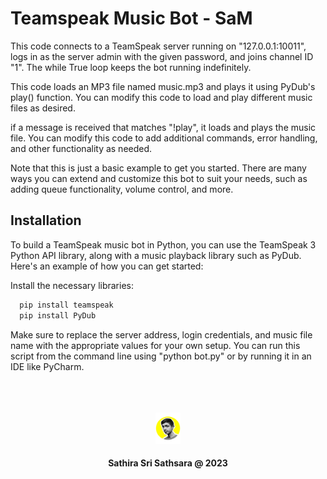 
# Teamspeak Music Bot - SaM


This code connects to a TeamSpeak server running on "127.0.0.1:10011", logs in as the server admin with the given password, and joins channel ID "1". The while True loop keeps the bot running indefinitely.

This code loads an MP3 file named music.mp3 and plays it using PyDub's play() function. You can modify this code to load and play different music files as desired.

if a message is received that matches "!play", it loads and plays the music file. You can modify this code to add additional commands, error handling, and other functionality as needed.

Note that this is just a basic example to get you started. There are many ways you can extend and customize this bot to suit your needs, such as adding queue functionality, volume control, and more.


## Installation


To build a TeamSpeak music bot in Python, you can use the TeamSpeak 3 Python API library, along with a music playback library such as PyDub. Here's an example of how you can get started:

Install the necessary libraries:

```bash
  pip install teamspeak
  pip install PyDub
```


Make sure to replace the server address, login credentials, and music file name with the appropriate values for your own setup. You can run this script from the command line using "python bot.py" or by running it in an IDE like PyCharm.

<br>
<br>
<br>

<div align="center">
	<img src="https://github.com/SathiraSriSathsara/SathiraSriSathsara/blob/main/dp-wp-yt-round.png" width="40" height="50">
	<h4>Sathira Sri Sathsara @ 2023</h4>
</div>	
